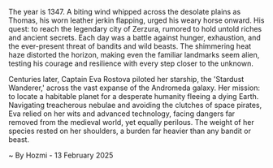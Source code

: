 
The year is 1347.  A biting wind whipped across the desolate plains as Thomas, his worn leather jerkin flapping, urged his weary horse onward.  His quest: to reach the legendary city of Zerzura, rumored to hold untold riches and ancient secrets.  Each day was a battle against hunger, exhaustion, and the ever-present threat of bandits and wild beasts.  The shimmering heat haze distorted the horizon, making even the familiar landmarks seem alien, testing his courage and resilience with every step closer to the unknown.

Centuries later, Captain Eva Rostova piloted her starship, the 'Stardust Wanderer,' across the vast expanse of the Andromeda galaxy.  Her mission: to locate a habitable planet for a desperate humanity fleeing a dying Earth.  Navigating treacherous nebulae and avoiding the clutches of space pirates, Eva relied on her wits and advanced technology, facing dangers far removed from the medieval world, yet equally perilous.  The weight of her species rested on her shoulders, a burden far heavier than any bandit or beast.

~ By Hozmi - 13 February 2025
